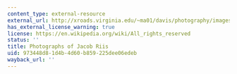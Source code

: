 ```yaml
---
content_type: external-resource
external_url: http://xroads.virginia.edu/~ma01/davis/photography/images/riisphotos/slideshow1.html
has_external_license_warning: true
license: https://en.wikipedia.org/wiki/All_rights_reserved
status: ''
title: Photographs of Jacob Riis
uid: 973448d8-1d4b-4d60-b859-225dee06edeb
wayback_url: ''
---
```

